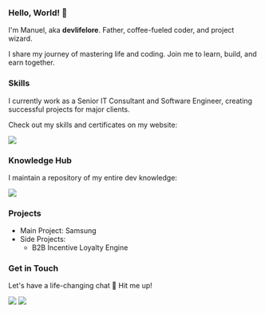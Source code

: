### Hello, World! 👋

I'm Manuel, aka **devlifelore**. Father, coffee-fueled coder, and project wizard.

I share my journey of mastering life and coding. Join me to learn, build, and earn together.

### Skills

I currently work as a Senior IT Consultant and Software Engineer, creating successful projects for major clients.

Check out my skills and certificates on my website:

[![](https://img.shields.io/badge/-devlifelore.com-000000?style=flat-square&logoColor=white)](https://devlifelore.com)

### Knowledge Hub

I maintain a repository of my entire dev knowledge:

[![](https://img.shields.io/badge/-devlifelore/knowledge_hub-000000?style=flat-square&logo=github)](https://github.com/devlifelore/knowledge-hub)

### Projects

- Main Project: Samsung
- Side Projects:
  - B2B Incentive Loyalty Engine 

### Get in Touch

Let's have a life-changing chat 🌟 Hit me up!

[![](https://img.shields.io/badge/-@devlifelore-%231DA1F2?style=flat-square&logo=x)](https://x.com/devlifelore)
[![](https://img.shields.io/badge/-manuel@devlifelore.com-000000?style=flat-square&logo=mail.ru&logoColor=white)](mailto:manuel@devlifelore.com)

